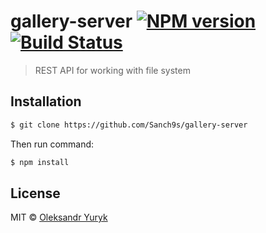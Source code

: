 # gallery-server [![NPM version](https://badge.fury.io/js/gallery-server.svg)](https://npmjs.org/package/gallery-server) [![Build Status](https://travis-ci.org/Sanch9s/gallery-server.svg?branch=master)](https://travis-ci.org/Sanch9s/gallery-server)

> REST API for working with file system

## Installation

```sh
$ git clone https://github.com/Sanch9s/gallery-server
```

Then run command: 
```sh
$ npm install
```


## License

MIT © [Oleksandr Yuryk](https://github.com/Sanch9s)
